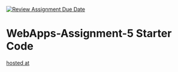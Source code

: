[![Review Assignment Due Date](https://classroom.github.com/assets/deadline-readme-button-24ddc0f5d75046c5622901739e7c5dd533143b0c8e959d652212380cedb1ea36.svg)](https://classroom.github.com/a/7kKA03Up)
# WebApps-Assignment-5 Starter Code
[hosted at](  https://44-563-webapps-f23.github.io/44563-webapps-f23-assignment5-Pravallika7120/cities.html)